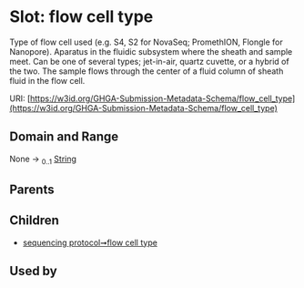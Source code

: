
# Slot: flow cell type


Type of flow cell used (e.g. S4, S2 for NovaSeq; PromethION, Flongle for Nanopore). Aparatus in the fluidic subsystem where the sheath and sample meet. Can be one of several types; jet-in-air, quartz cuvette, or a hybrid of the two. The sample flows through the center of a fluid column of sheath fluid in the flow cell.

URI: [https://w3id.org/GHGA-Submission-Metadata-Schema/flow_cell_type](https://w3id.org/GHGA-Submission-Metadata-Schema/flow_cell_type)


## Domain and Range

None &#8594;  <sub>0..1</sub> [String](types/String.md)

## Parents


## Children

 *  [sequencing protocol➞flow cell type](sequencing_protocol_flow_cell_type.md)

## Used by

